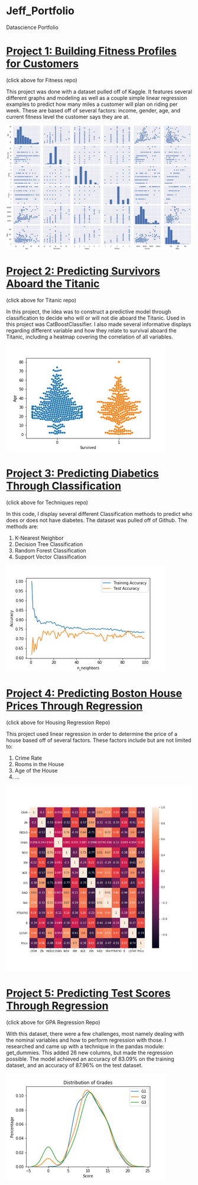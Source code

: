 # Jeff_Portfolio
Datascience Portfolio

# [Project 1: Building Fitness Profiles for Customers](https://github.com/jeffbarrecchia/Fitness_Profile_Project)
(click above for Fitness repo)

This project was done with a dataset pulled off of Kaggle. It features several different graphs and modeling as well as a couple simple linear regression examples to predict how many miles a customer will plan on riding per week. These are based off of several factors: income, gender, age, and current fitness level the customer says they are at.

![](/images/pairplot.png)

# [Project 2: Predicting Survivors Aboard the Titanic](https://github.com/jeffbarrecchia/Titanic_Prediction)
(click above for Titanic repo)

In this project, the idea was to construct a predictive model through classification to decide who will or will not die aboard the Titanic. Used in this project was CatBoostClassifier. I also made several informative displays regarding different variable and how they relate to survival aboard the Titanic, including a heatmap covering the correlation of all variables.

![](/images/swarmplot_age_to_survival.png)

# [Project 3: Predicting Diabetics Through Classification](https://github.com/jeffbarrecchia/diabetic_classification)
(click above for Techniques repo)

In this code, I display several different Classification methods to predict who does or does not have diabetes. The dataset was pulled off of Github. The methods are:

  1. K-Nearest Neighbor
  2. Decision Tree Classification
  3. Random Forest Classification
  4. Support Vector Classification

![](/images/training_vs_test_accuracy.png)

# [Project 4: Predicting Boston House Prices Through Regression](https://github.com/jeffbarrecchia/Boston_Housing_Regression)
(click above for Housing Regression Repo)

This project used linear regression in order to determine the price of a house based off of several factors. These factors include but are not limited to:

  1. Crime Rate
  2. Rooms in the House
  3. Age of the House
  4. ...
  
![](/images/heatmap_boston_housin.png)

# [Project 5: Predicting Test Scores Through Regression](https://github.com/jeffbarrecchia/Test_Score_Regression)
(click above for GPA Regression Repo)

With this dataset, there were a few challenges, most namely dealing with the nominal variables and how to perform regression with those. I researched and came up with a technique in the pandas module: get_dummies. This added 26 new columns, but made the regression possible. The model achieved an accuracy of 83.09% on the training dataset, and an accuracy of 87.96% on the test dataset.

![](/images/distribution_of_grades.png)
